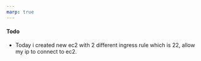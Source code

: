 ```yaml
---
marp: true
---
```


#### Todo
- Today i created new ec2 with 2 different ingress rule which is 22, allow my ip to connect to ec2.

